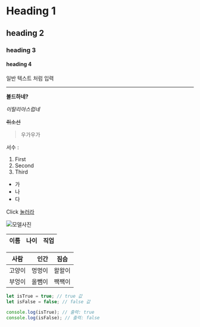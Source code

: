 <!-- 헤딩 -->

# Heading 1

<!-- 헤딩1,2 밑에는 밑줄이 기본 추가되어 있음 -->

## heading 2

### heading 3

#### heading 4

<!-- 아무것도 입력안하면 일반 텍스트 입력됌
줄바꿈을 하려면 문장끝에 공백 두개 입력후 엔터
or <br>태그 이용-->

일반 텍스트 처럼 입력

<!-- "_" 3개 입력시, 라인 추가 됌 -->

---

<!-- 원하는 단어에 "**"로 감싸주면 볼드체가 됌 -->

**볼드하네?**

<!-- "*" 한개만 감싸주면 이텔릭체가 됌 -->

_이탈리아스럽네_

<!-- "~~" 로 감싸주면 취소선(스트라이크쓰루) 가능 -->

~~취소선~~

<!-- ">" 입력시, Quote 안에 넣기 -->

> 우가우가

<!-- "*" 혹은 "-" 혹은 "숫자" 입력시. 글머리 기호 목록(Bullet List)변환됌 -->

서수 :

1. First
2. Second
3. Third

- 가
- 나
- 다

<!-- [ ]안에 원하는 txt, ( )안에 링크작성시 클릭이 가능한 버튼 생성 가능  -->

Click [눌러라](http://www.naver.com)

<!-- 이미지도 위버튼과 마찬가지 -->

![모델사진](../assets/images/jiwon.jpeg)

<!-- Table도 제작가능, "|","-" 이용해야함 -->
<!-- 파이프기호 "|"는 쉬프트랑 백슬래쉬 누르면 됌 -->

| 이름 | 나이 | 직업 |
| ---- | ---- | ---- |

<!-- 정렬도 가능함,":"위치통해 가능  -->

| 사람   |   인간 |  짐슴  |
| ------ | -----: | :----: |
| 고양이 | 멍멍이 | 왈왈이 |
| 부엉이 | 올뺌이 | 짹짹이 |

<!-- ''' 하고ㅓ ' 통해 코드 표시 가능  -->

```ts
let isTrue = true; // true 값
let isFalse = false; // false 값

console.log(isTrue); // 출력: true
console.log(isFalse); // 출력: false
```
